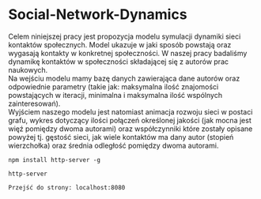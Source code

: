 # Social-Network-Dynamics
  Celem niniejszej pracy jest propozycja modelu symulacji dynamiki sieci kontaktów społecznych. Model ukazuje w jaki sposób powstają oraz wygasają kontakty w konkretnej społeczności. W naszej pracy badaliśmy dynamikę kontaktów w społeczności składającej się z autorów prac naukowych.<br/>
Na wejściu modelu mamy bazę danych zawierająca dane autorów oraz odpowiednie parametry (takie jak: maksymalna ilość znajomości powstających w iteracji, minimalna i maksymalna ilość wspólnych zainteresowań).<br/>
 Wyjściem naszego modelu jest natomiast animacja rozwoju sieci w postaci grafu, wykres dotyczący ilości połączeń określonej jakości (jak mocna jest więź pomiędzy dwoma autorami) oraz współczynniki które zostały opisane powyżej tj. gęstość sieci, jak wiele kontaktów ma dany autor (stopień wierzchołka) oraz średnia odległość pomiędzy dwoma autorami.

```
npm install http-server -g

http-server

Przejść do strony: localhost:8080
```
